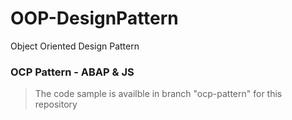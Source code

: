 # OOP-DesignPattern
Object Oriented Design Pattern

### OCP Pattern - ABAP & JS
 > The code sample is availble in branch "ocp-pattern" for this repository
